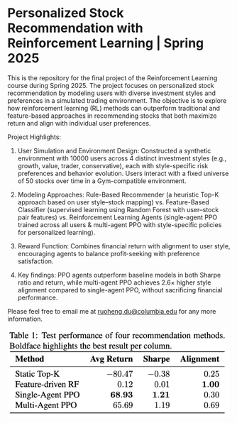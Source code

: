 # Personalized Stock Recommendation with Reinforcement Learning | Spring 2025

This is the repository for the final project of the Reinforcement Learning course during Spring 2025. The project focuses on personalized stock recommendation by modeling users with diverse investment styles and preferences in a simulated trading environment. The objective is to explore how reinforcement learning (RL) methods can outperform traditional and feature-based approaches in recommending stocks that both maximize return and align with individual user preferences.

Project Highlights:

1. User Simulation and Environment Design: Constructed a synthetic environment with 10000 users across 4 distinct investment styles (e.g., growth, value, trader, conservative), each with style-specific risk preferences and behavior evolution. Users interact with a fixed universe of 50 stocks over time in a Gym-compatible environment.

2. Modeling Approaches: Rule-Based Recommender (a heuristic Top-K approach based on user style–stock mapping) vs. Feature-Based Classifier (supervised learning using Random Forest with user–stock pair features) vs. Reinforcement Learning Agents (single-agent PPO trained across all users & multi-agent PPO with style-specific policies for personalized learning).

3. Reward Function: Combines financial return with alignment to user style, encouraging agents to balance profit-seeking with preference satisfaction.

4. Key findings: PPO agents outperform baseline models in both Sharpe ratio and return, while multi-agent PPO achieves 2.6× higher style alignment compared to single-agent PPO, without sacrificing financial performance.

Please feel free to email me at ruoheng.du@columbia.edu for any more information.

<img width="500" alt="results" src="https://github.com/ruoheng-du/reinforcement-learning/raw/main/assets/results.png">
